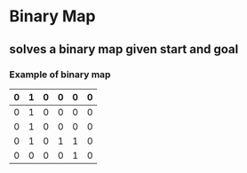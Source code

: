 # **Binary Map**
## solves a binary map given start and goal


### Example of binary map
|0  |1  |0  |0  |0  |0  |
|---|---|---|---|---|---|
|0  |1  |0  |0  |0  |0  |      
|0  |1  |0  |0  |0  |0  |      
|0  |1  |0  |1  |1  |0  |      
|0  |0  |0  |0  |1  |0  |      
